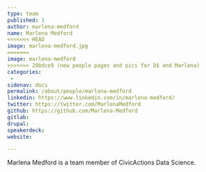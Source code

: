 ```yaml
---
type: team
published: 1
author: marlena-medford
name: Marlena Medford
<<<<<<< HEAD
image: marlena-medford.jpg
=======
image: marlena-medford
>>>>>>> 28bdce9 (new people pages and pics for D$ and Marlena)
categories:
 - 
sidenav: docs
permalink: /about/people/marlena-medford
linkedin: https://www.linkedin.com/in/marlena-medford/
twitter: https://twitter.com/MarlenaMedford
github: https://github.com/Marlena-Medford
gitlab: 
drupal: 
speakerdeck: 
website: 

---
```


Marlena Medford is a team member of CivicActions Data Science.
